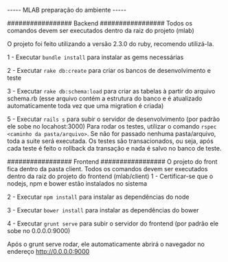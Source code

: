 ----- MLAB preparação do ambiente -----
  
################# Backend #################
Todos os comandos devem ser executados dentro da raiz do projeto (mlab)

O projeto foi feito utilizando a versão 2.3.0 do ruby, recomendo utilizá-la.

1 - Executar `bundle install` para instalar as gems necessárias

2 - Executar `rake db:create` para criar os bancos de desenvolvimento e teste

3 - Executar `rake db:schema:load` para criar as tabelas à partir do arquivo schema.rb (esse arquivo contém a estrutura do banco e é atualizado automaticamente toda vez que uma migration é criada)

5 - Executar `rails s` para subir o servidor de desenvolvimento (por padrão ele sobe no locahost:3000)
Para rodar os testes, utilizar o comando `rspec <caminho da pasta/arquivo>`. Se não for passado nenhuma pasta/arquivo, toda a suite será executada.
Os testes são transacionados, ou seja, após cada teste é feito o rollback da transação e nada é salvo no banco de teste.


################# Frontend #################
O projeto do front fica dentro da pasta client.
Todos os comandos devem ser executados dentro da raiz do projeto do frontend (mlab/client)
1 - Certificar-se que o nodejs, npm e bower estão instalados no sistema

2 - Executar `npm install` para instalar as dependências do node

3 - Executar `bower install` para instalar as dependências do bower

4 - Executar `grunt serve` para subir o servidor do frontend (por padrão ele sobe no 0.0.0.0:9000)

Após o grunt serve rodar, ele automaticamente abrirá o navegador no endereço http://0.0.0.0:9000

